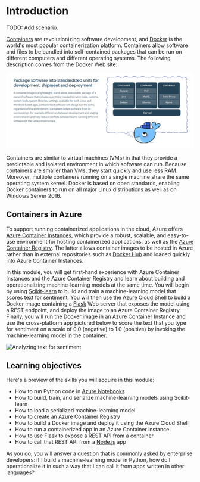 # Introduction

TODO: Add scenario.

[Containers](https://www.docker.com/what-container) are revolutionizing software development, and [Docker](http://www.docker.com) is the world's most popular containerization platform. Containers allow software and files to be bundled into self-contained packages that can be run on different computers and different operating systems. The following description comes from the Docker Web site:

![](media/container-overview.png)

Containers are similar to virtual machines (VMs) in that they provide a predictable and isolated environment in which software can run. Because containers are smaller than VMs, they start quickly and use less RAM. Moreover, multiple containers running on a single machine share the same operating system kernel. Docker is based on open standards, enabling Docker containers to run on all major Linux distributions as well as on Windows Server 2016.

## Containers in Azure

To support running containerized applications in the cloud, Azure offers [Azure Container Instances](https://azure.microsoft.com/services/container-instances/), which provide a robust, scalable, and easy-to-use environment for hosting containerized applications, as well as the [Azure Container Registry](https://azure.microsoft.com/services/container-registry/). The latter allows container images to be hosted in Azure rather than in external repositories such as [Docker Hub](https://hub.docker.com/) and loaded quickly into Azure Container Instances.

In this module, you will get first-hand experience with Azure Container Instances and the Azure Container Registry and learn about building and operationalizing machine-learning models at the same time. You will begin by using [Scikit-learn](https://scikit-learn.org/stable/index.html) to build and train a machine-learning model that scores text for sentiment. You will then use the [Azure Cloud Shell](https://azure.microsoft.com/features/cloud-shell/) to build a Docker image containing a [Flask](http://flask.pocoo.org/) Web server that exposes the model using a REST endpoint, and deploy the image to an Azure Container Registry. Finally, you will run the Docker image in an Azure Container Instance and use the cross-platform app pictured below to score the text that you type for sentiment on a scale of 0.0 (negative) to 1.0 (positive) by invoking the machine-learning model in the container.

![Analyzing text for sentiment](media/textalyze.png)

## Learning objectives

Here's a preview of the skills you will acquire in this module:

- How to run Python code in [Azure Notebooks](https://notebooks.azure.com)
- How to build, train, and serialize machine-learning models using Scikit-learn
- How to load a serialized machine-learning model
- How to create an Azure Container Registry
- How to build a Docker image and deploy it using the Azure Cloud Shell
- How to run a containerized app in an Azure Container instance
- How to use Flask to expose a REST API from a container
- How to call that REST API from a [Node.js](https://nodejs.org/) app

As you do, you will answer a question that is commonly asked by enterprise developers: if I build a machine-learning model in Python, how do I operationalize it in such a way that I can call it from apps written in other languages?